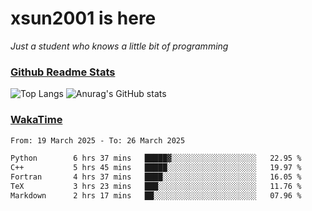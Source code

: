 # xsun2001 is here

*Just a student who knows a little bit of programming*

### [Github Readme Stats](https://github.com/anuraghazra/github-readme-stats)

![Top Langs](https://github-readme-stats.vercel.app/api/top-langs/?username=xsun2001&layout=compact&theme=radical) ![Anurag's GitHub stats](https://github-readme-stats.vercel.app/api?username=xsun2001&show_icons=true&theme=radical)

### [WakaTime](https://wakatime.com)

<!--START_SECTION:waka-->

```txt
From: 19 March 2025 - To: 26 March 2025

Python        6 hrs 37 mins   █████▓░░░░░░░░░░░░░░░░░░░   22.95 %
C++           5 hrs 45 mins   █████░░░░░░░░░░░░░░░░░░░░   19.97 %
Fortran       4 hrs 37 mins   ████░░░░░░░░░░░░░░░░░░░░░   16.05 %
TeX           3 hrs 23 mins   ███░░░░░░░░░░░░░░░░░░░░░░   11.76 %
Markdown      2 hrs 17 mins   ██░░░░░░░░░░░░░░░░░░░░░░░   07.96 %
```

<!--END_SECTION:waka-->
